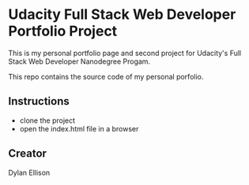 # Udacity Full Stack Web Developer Portfolio Project

This is my personal portfolio page and second project for Udacity's Full Stack Web Developer Nanodegree Progam.

This repo contains the source code of my personal porfolio.

## Instructions

* clone the project
* open the index.html file in a browser

## Creator
Dylan Ellison
